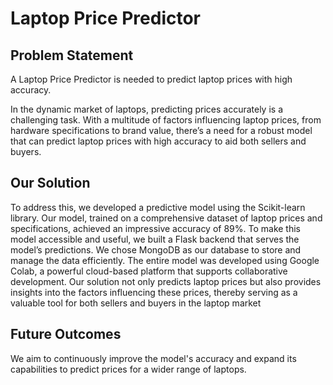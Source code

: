 # Laptop Price Predictor

## Problem Statement
A Laptop Price Predictor is needed to predict laptop prices with high accuracy.

In the dynamic market of laptops, predicting prices accurately is a challenging task. With a multitude of factors influencing laptop prices, from hardware specifications to brand value, there’s a need for a robust model that can predict laptop prices with high accuracy to aid both sellers and buyers.

## Our Solution
To address this, we developed a predictive model using the Scikit-learn library. Our model, trained on a comprehensive dataset of laptop prices and specifications, achieved an impressive accuracy of 89%. To make this model accessible and useful, we built a Flask backend that serves the model’s predictions. We chose MongoDB as our database to store and manage the data efficiently. The entire model was developed using Google Colab, a powerful cloud-based platform that supports collaborative development. Our solution not only predicts laptop prices but also provides insights into the factors influencing these prices, thereby serving as a valuable tool for both sellers and buyers in the laptop market

## Future Outcomes
We aim to continuously improve the model's accuracy and expand its capabilities to predict prices for a wider range of laptops.

